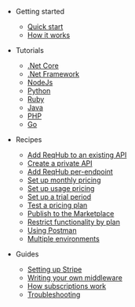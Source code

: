 - Getting started

  - [Quick start](getting-started/quickstart.md)
  - [How it works](getting-started/how-it-works.md)

- Tutorials

  - [.Net Core](tutorials/netcore.md)
  - [.Net Framework](tutorials/netframework.md)
  - [NodeJs](tutorials/nodejs.md)
  - [Python](tutorials/python.md)
  - [Ruby](tutorials/ruby.md)
  - [Java](tutorials/java.md)
  - [PHP](tutorials/php.md)
  - [Go](tutorials/go.md)

- Recipes

  - [Add ReqHub to an existing API](recipes/existing-api.md)
  - [Create a private API](recipes/create-a-private-api.md)
  - [Add ReqHub per-endpoint](recipes/per-endpoint.md)
  - [Set up monthly pricing](recipes/monthly-pricing.md)
  - [Set up usage pricing](recipes/usage-pricing.md)
  - [Set up a trial period](recipes/trial-periods.md)
  - [Test a pricing plan](recipes/simulating-pricing-plans.md)
  - [Publish to the Marketplace](recipes/publish-to-marketplace.md)
  - [Restrict functionality by plan](recipes/functionality-by-plan.md)
  - [Using Postman](recipes/postman.md)
  <!--[Using Swagger/OpenAPI](recipes/using-swagger.md)-->
  - [Multiple environments](recipes/multiple-environments.md)

- Guides

  - [Setting up Stripe](guides/setting-up-stripe.md)
  - [Writing your own middleware](guides/writing-your-own-middleware.md)
  <!--[Creating a client library](guides/client-library.md) - commenting these out until there's a better way than "write your library in all the languages" - a Yeoman generator and auto-publisher or something -->
  <!--[Microservices](guides/microservices.md)-->
  <!--- [Marketing your API](guides/marketing-your-api.md)-->
  - [How subscriptions work](guides/how-subscriptions-work.md)
  <!--- [Making user-friendly pages](guides/user-friendly-pages.md)-->
  - [Troubleshooting](guides/troubleshooting.md)

